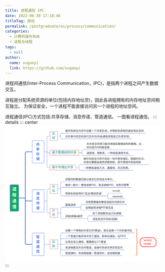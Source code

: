 ```yaml
---
title: 进程通信 IPC
date: 2022-06-30 17:18:46
titleTag: 原创
permalink: /postgraduate/os/process/communication/
categories: 
  - 计算机操作系统
  - 进程与线程
tags: 
  - null
author: 
  name: xugaoyi
  link: https://github.com/xugaoyi
---
```

 
 进程间通信(Inter-Process Communication，IPC)，是指两个进程之间产生数据交互。

 <!-- more -->

 进程是分配系统资源的单位(包括内存地址空)，因此各进程拥有的内存地址空间相互独立。
 为保证安全，一个进程不能直接访问另一个进程的地址空间。

 进程通信(IPC)方式包括:共享存储、消息传递、管道通信。
 一图看进程通信。
::: details
::: center
![进程通信](/img/操作系统/进程通信.svg)
::: 